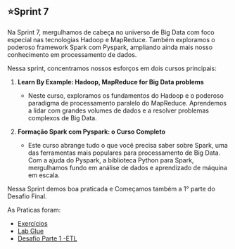 ## ⭐Sprint 7

Na Sprint 7, mergulhamos de cabeça no universo de Big Data com foco especial nas tecnologias Hadoop e MapReduce. Também exploramos o poderoso framework Spark com Pyspark, ampliando ainda mais nosso conhecimento em processamento de dados.


Nessa sprint, concentramos nossos esforços em dois cursos principais:

1. **Learn By Example: Hadoop, MapReduce for Big Data problems**
   - Neste curso, exploramos os fundamentos do Hadoop e o poderoso paradigma de processamento paralelo do MapReduce. Aprendemos a lidar com grandes volumes de dados e a resolver problemas complexos de Big Data.

2. **Formação Spark com Pyspark: o Curso Completo**
   - Este curso abrange tudo o que você precisa saber sobre Spark, uma das ferramentas mais populares para processamento de Big Data. Com a ajuda do Pyspark, a biblioteca Python para Spark, mergulhamos fundo em análise de dados e aprendizado de máquina em escala.

Nessa Sprint demos boa praticada e Começamos também a 1° parte do Desafio Final.

As Praticas foram:

* [Exercícios](https://github.com/CarlosRyan07/Programa-Bolsas-CompassUOL/blob/d6e6d655662190973a604cb4783dc5ed0421c68b/Sprint_7/Exercicios)
* [Lab Glue](https://github.com/CarlosRyan07/Programa-Bolsas-CompassUOL/blob/d6e6d655662190973a604cb4783dc5ed0421c68b/Sprint_7/Lab_Glue)
* [Desafio Parte 1 -ETL](https://github.com/CarlosRyan07/Programa-Bolsas-CompassUOL/blob/0e2351bce9d947257ce1f2ada92a28b9fb2f47ac/Sprint_7/Desafio1-ETL)
